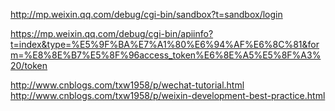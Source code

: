 http://mp.weixin.qq.com/debug/cgi-bin/sandbox?t=sandbox/login

https://mp.weixin.qq.com/debug/cgi-bin/apiinfo?t=index&type=%E5%9F%BA%E7%A1%80%E6%94%AF%E6%8C%81&form=%E8%8E%B7%E5%8F%96access_token%E6%8E%A5%E5%8F%A3%20/token

http://www.cnblogs.com/txw1958/p/wechat-tutorial.html
http://www.cnblogs.com/txw1958/p/weixin-development-best-practice.html


